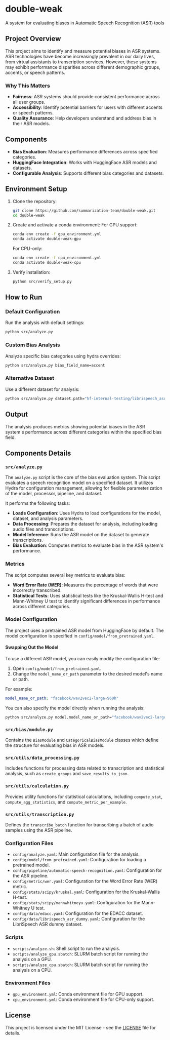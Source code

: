 # double-weak
A system for evaluating biases in Automatic Speech Recognition (ASR) tools

## Project Overview
This project aims to identify and measure potential biases in ASR systems. ASR technologies have become increasingly prevalent in our daily lives, from virtual assistants to transcription services. However, these systems may exhibit performance disparities across different demographic groups, accents, or speech patterns.

### Why This Matters
- **Fairness**: ASR systems should provide consistent performance across all user groups.
- **Accessibility**: Identify potential barriers for users with different accents or speech patterns.
- **Quality Assurance**: Help developers understand and address bias in their ASR models.

## Components
- **Bias Evaluation**: Measures performance differences across specified categories.
- **HuggingFace Integration**: Works with HuggingFace ASR models and datasets.
- **Configurable Analysis**: Supports different bias categories and datasets.

## Environment Setup
1. Clone the repository:
    ```bash
    git clone https://github.com/summarization-team/double-weak.git
    cd double-weak
    ```

2. Create and activate a conda environment:
    For GPU support:
    ```bash
    conda env create -f gpu_environment.yml
    conda activate double-weak-gpu
    ```

    For CPU-only:
    ```bash
    conda env create -f cpu_environment.yml
    conda activate double-weak-cpu
    ```

3. Verify installation:
    ```bash
    python src/verify_setup.py
    ```

## How to Run

### Default Configuration
Run the analysis with default settings:
```bash
python src/analyze.py
```

### Custom Bias Analysis
Analyze specific bias categories using hydra overrides:
```bash
python src/analyze.py bias_field_name=accent
```

### Alternative Dataset
Use a different dataset for analysis:
```bash
python src/analyze.py dataset.path="hf-internal-testing/librispeech_asr_dummy" dataset.split=validation bias_field_name=chapter_id
```

## Output
The analysis produces metrics showing potential biases in the ASR system's performance across different categories within the specified bias field.

## Components Details

### `src/analyze.py`
The `analyze.py` script is the core of the bias evaluation system. This script evaluates a speech recognition model on a specified dataset. It utilizes Hydra for configuration management, allowing for flexible parameterization of the model, processor, pipeline, and dataset.

 It performs the following tasks:
- **Loads Configuration**: Uses Hydra to load configurations for the model, dataset, and analysis parameters.
- **Data Processing**: Prepares the dataset for analysis, including loading audio files and transcriptions.
- **Model Inference**: Runs the ASR model on the dataset to generate transcriptions.
- **Bias Evaluation**: Computes metrics to evaluate bias in the ASR system's performance.

### Metrics
The script computes several key metrics to evaluate bias:
- **Word Error Rate (WER)**: Measures the percentage of words that were incorrectly transcribed.
- **Statistical Tests**: Uses statistical tests like the Kruskal-Wallis H-test and Mann-Whitney U test to identify significant differences in performance across different categories.

### Model Configuration
The project uses a pretrained ASR model from HuggingFace by default. The model configuration is specified in `config/model/from_pretrained.yaml`. 

#### Swapping Out the Model
To use a different ASR model, you can easily modify the configuration file:
1. Open `config/model/from_pretrained.yaml`.
2. Change the `model_name_or_path` parameter to the desired model's name or path.

For example:
```yaml
model_name_or_path: "facebook/wav2vec2-large-960h"
```

You can also specify the model directly when running the analysis:
```bash
python src/analyze.py model.model_name_or_path="facebook/wav2vec2-large-960h"
```

### `src/bias/module.py`
Contains the `BiasModule` and `CategoricalBiasModule` classes which define the structure for evaluating bias in ASR models.

### `src/utils/data_processing.py`
Includes functions for processing data related to transcription and statistical analysis, such as `create_groups` and `save_results_to_json`.

### `src/utils/calculation.py`
Provides utility functions for statistical calculations, including `compute_stat`, `compute_agg_statistics`, and `compute_metric_per_example`.

### `src/utils/transcription.py`
Defines the `transcribe_batch` function for transcribing a batch of audio samples using the ASR pipeline.

### Configuration Files
- `config/analyze.yaml`: Main configuration file for the analysis.
- `config/model/from_pretrained.yaml`: Configuration for loading a pretrained model.
- `config/pipeline/automatic-speech-recognition.yaml`: Configuration for the ASR pipeline.
- `config/metric/wer.yaml`: Configuration for the Word Error Rate (WER) metric.
- `config/stats/scipy/kruskal.yaml`: Configuration for the Kruskal-Wallis H-test.
- `config/stats/scipy/mannwhitneyu.yaml`: Configuration for the Mann-Whitney U test.
- `config/data/edacc.yaml`: Configuration for the EDACC dataset.
- `config/data/librispeech_asr_dummy.yaml`: Configuration for the LibriSpeech ASR dummy dataset.

### Scripts
- `scripts/analyze.sh`: Shell script to run the analysis.
- `scripts/analyze_gpu.sbatch`: SLURM batch script for running the analysis on a GPU.
- `scripts/analyze_cpu.sbatch`: SLURM batch script for running the analysis on a CPU.

### Environment Files
- `gpu_environment.yml`: Conda environment file for GPU support.
- `cpu_environment.yml`: Conda environment file for CPU-only support.

## License
This project is licensed under the MIT License - see the [LICENSE](LICENSE) file for details.

